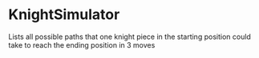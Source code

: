 # KnightSimulator

Lists all possible paths that one knight piece in the starting position could take to reach the ending position in 3 moves
